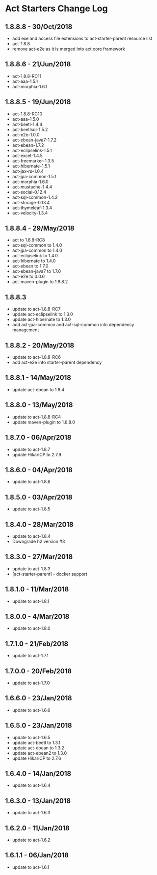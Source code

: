 # Act Starters Change Log

## 1.8.8.8 - 30/Oct/2018
* add exe and access file extensions to act-starter-parent resource list
* act-1.8.8
* remove act-e2e as it is merged into act core framework

## 1.8.8.6 - 21/Jun/2018
* act-1.8.8-RC11
* act-aaa-1.5.1
* act-morphia-1.6.1

## 1.8.8.5 - 19/Jun/2018
* act-1.8.8-RC10
* act-aaa-1.5.0
* act-beetl-1.4.4
* act-beetlsql-1.5.2
* act-e2e-1.0.0
* act-ebean-java7-1.7.2
* act-ebean-1.7.2
* act-eclipselink-1.5.1
* act-excel-1.4.5
* act-freemarker-1.3.5
* act-hibernate-1.5.1
* act-jax-rs-1.0.4
* act-jpa-common-1.5.1
* act-morphia-1.6.0
* act-mustache-1.4.4
* act-social-0.12.4
* act-sql-common-1.4.2
* act-storage-0.13.4
* act-thymeleaf-1.3.4
* act-velocity-1.3.4

## 1.8.8.4 - 29/May/2018
* act to 1.8.8-RC8
* act-sql-common to 1.4.0
* act-jpa-common to 1.4.0
* act-eclipselink to 1.4.0
* act-hibernate to 1.4.0
* act-ebean to 1.7.0
* act-ebean-java7 to 1.7.0
* act-e2e to 0.0.6
* act-maven-plugin to 1.8.8.2

## 1.8.8.3
* update to act-1.8.8-RC7
* update act-eclipselink to 1.3.0
* update act-hibernate to 1.3.0
* add act-jpa-common and act-sql-common into dependency management

## 1.8.8.2 - 20/May/2018
* update to act-1.8.8-RC6
* add act-e2e into starter-parent dependency

## 1.8.8.1 - 14/May/2018
* update act-ebean to 1.6.4

## 1.8.8.0 - 13/May/2018
* update to act-1.8.8-RC4
* update maven-plugin to 1.8.8.0

## 1.8.7.0 - 06/Apr/2018
* update to act-1.8.7
* update HikariCP to 2.7.9

## 1.8.6.0 - 04/Apr/2018
* update to act-1.8.6

## 1.8.5.0 - 03/Apr/2018
* update to act-1.8.5

## 1.8.4.0 - 28/Mar/2018
* update to act-1.8.4
* Downgrade h2 version #3

## 1.8.3.0 - 27/Mar/2018
* update to act-1.8.3
* [act-starter-parent] - docker support

## 1.8.1.0 - 11/Mar/2018
* update to act-1.8.1

## 1.8.0.0 - 4/Mar/2018
* update to act-1.8.0

## 1.7.1.0 - 21/Feb/2018
* update to act-1.7.1

## 1.7.0.0 - 20/Feb/2018
* update to act-1.7.0

## 1.6.6.0 - 23/Jan/2018
* update to act-1.6.6

## 1.6.5.0 - 23/Jan/2018
* update to act-1.6.5
* update act-beetl to 1.3.1
* update act-ebean to 1.3.2
* update act-ebean2 to 1.3.0
* update HikariCP to 2.7.6

## 1.6.4.0 - 14/Jan/2018
* update to act-1.6.4

## 1.6.3.0 - 13/Jan/2018
* update to act-1.6.3

## 1.6.2.0 - 11/Jan/2018
* update to act-1.6.2

## 1.6.1.1 - 06/Jan/2018
* update to act-1.6.1

